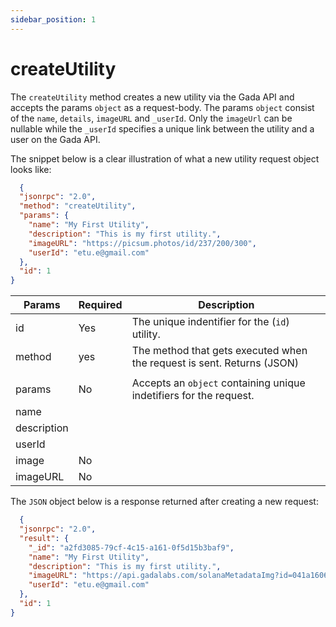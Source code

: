 ```yaml
---
sidebar_position: 1
---
```


# createUtility


The `createUtility` method creates a new utility via the Gada API and accepts the params `object` as a request-body. The params `object` consist of the `name`, `details`, `imageURL` and `_userId`. Only the `imageUrl` can be nullable while the `_userId` specifies a unique link between the utility and a user on the Gada API.

The snippet below is a clear illustration of what a new utility request object looks like:

```json
  {
  "jsonrpc": "2.0",
  "method": "createUtility",
  "params": {
    "name": "My First Utility",
    "description": "This is my first utility.",
    "imageURL": "https://picsum.photos/id/237/200/300",
    "userId": "etu.e@gmail.com"
  },
  "id": 1
}
```

| Params                       | Required                              | Description
|------------------------------|---------------------------------------|---------------------------------------|
| id                           | Yes                                   | The unique indentifier for the (`id`) utility.
| method                       | yes                                   | The method that gets executed when the request is sent. Returns (JSON)
|                              |                                       |
| params                       | No                                    | Accepts an `object` containing unique indetifiers for the request.
| name                         |                                       |
| description                  |                                       |
| userId                       |                                       |
| image                        | No                                    |
| imageURL                     | No                                    |

The `JSON` object below is a response returned after creating a new request:

```json
  {
  "jsonrpc": "2.0",
  "result": {
    "_id": "a2fd3085-79cf-4c15-a161-0f5d15b3baf9",
    "name": "My First Utility",
    "description": "This is my first utility.",
    "imageURL": "https://api.gadalabs.com/solanaMetadataImg?id=041a1606-8573-4508-ad22-c303658bb43d",
    "userId": "etu.e@gmail.com"
  },
  "id": 1
}
```
